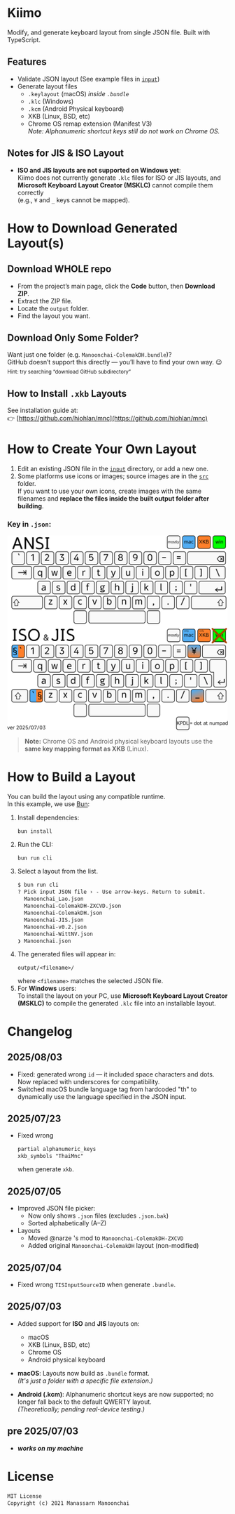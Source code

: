 # Kiimo

Modify, and generate keyboard layout from single JSON file. Built with TypeScript.

## Features

- Validate JSON layout (See example files in [`input`](./input))
- Generate layout files
  - `.keylayout` (macOS) *inside `.bundle`*
  - `.klc` (Windows)
  - `.kcm` (Android Physical keyboard)
  - XKB (Linux, BSD, etc)
  - Chrome OS remap extension (Manifest V3)  
    *Note: Alphanumeric shortcut keys still do not work on Chrome OS.*

## Notes for JIS & ISO Layout
- **ISO and JIS layouts are not supported on Windows yet**:  
  Kiimo does not currently generate `.klc` files for ISO or JIS layouts, and **Microsoft Keyboard Layout Creator (MSKLC)** cannot compile them correctly  
  (e.g., `¥` and `_` keys cannot be mapped).

# How to Download Generated Layout(s)

## Download WHOLE repo

- From the project’s main page, click the **Code** button, then **Download ZIP**.
- Extract the ZIP file.
- Locate the `output` folder.
- Find the layout you want.

## Download Only Some Folder?

Want just one folder (e.g. `Manoonchai-ColemakDH.bundle`)?  
GitHub doesn’t support this directly — you’ll have to find your own way. 😉  
<sub>Hint: try searching “download GitHub subdirectory”</sub>

## How to Install `.xkb` Layouts

See installation guide at:  
👉 [https://github.com/hiohlan/mnc](https://github.com/hiohlan/mnc)


# How to Create Your Own Layout

1. Edit an existing JSON file in the [`input`](./input) directory, or add a new one.
2. Some platforms use icons or images; source images are in the [`src`](./src) folder.  
   If you want to use your own icons, create images with the same filenames and **replace the files inside the built output folder after building**.

### Key in `.json`:
![key map](src/kiimo_layout.png)
> **Note:** Chrome OS and Android physical keyboard layouts use the **same key mapping format as XKB** (Linux).

# How to Build a Layout

You can build the layout using any compatible runtime.  
In this example, we use [Bun](https://bun.sh):

1. Install dependencies:
   ```
   bun install
   ```
2. Run the CLI:
   ```
   bun run cli
   ```
3. Select a layout from the list.  
   ```
   $ bun run cli
   ? Pick input JSON file › - Use arrow-keys. Return to submit.
     Manoonchai_Lao.json
     Manoonchai-ColemakDH-ZXCVD.json
     Manoonchai-ColemakDH.json
     Manoonchai-JIS.json
     Manoonchai-v0.2.json
     Manoonchai-WittNV.json
   ❯ Manoonchai.json
    ```
4. The generated files will appear in:
    ```
    output/<filename>/
    ```
    where `<filename>` matches the selected JSON file.
5. For **Windows** users:  
   To install the layout on your PC, use **Microsoft Keyboard Layout Creator (MSKLC)** to compile the generated `.klc` file into an installable layout.  

# Changelog

## 2025/08/03
- Fixed: generated wrong `id` — it included space characters and dots. Now replaced with underscores for compatibility.
- Switched macOS bundle language tag from hardcoded "th" to dynamically use the language specified in the JSON input.

## 2025/07/23
- Fixed wrong 
   ```
   partial alphanumeric_keys
   xkb_symbols "ThaiMnc"
   ```
   when generate `xkb`.

## 2025/07/05
- Improved JSON file picker:
  - Now only shows `.json` files (excludes `.json.bak`)
  - Sorted alphabetically (A–Z)
- Layouts
   - Moved @narze 's mod to `Manoonchai-ColemakDH-ZXCVD`
   - Added original `Manoonchai-ColemakDH` layout (non-modified)

## 2025/07/04
- Fixed wrong `TISInputSourceID` when generate `.bundle`.

## 2025/07/03
- Added support for **ISO** and **JIS** layouts on:
  - macOS
  - XKB (Linux, BSD, etc)
  - Chrome OS
  - Android physical keyboard

- **macOS**: Layouts now build as `.bundle` format.  
   *(It's just a folder with a specific file extension.)*

- **Android (.kcm)**: Alphanumeric shortcut keys are now supported; no longer fall back to the default QWERTY layout.  
   *(Theoretically; pending real-device testing.)*

## pre 2025/07/03
- ***works on my machine***

# License
```
MIT License
Copyright (c) 2021 Manassarn Manoonchai
```